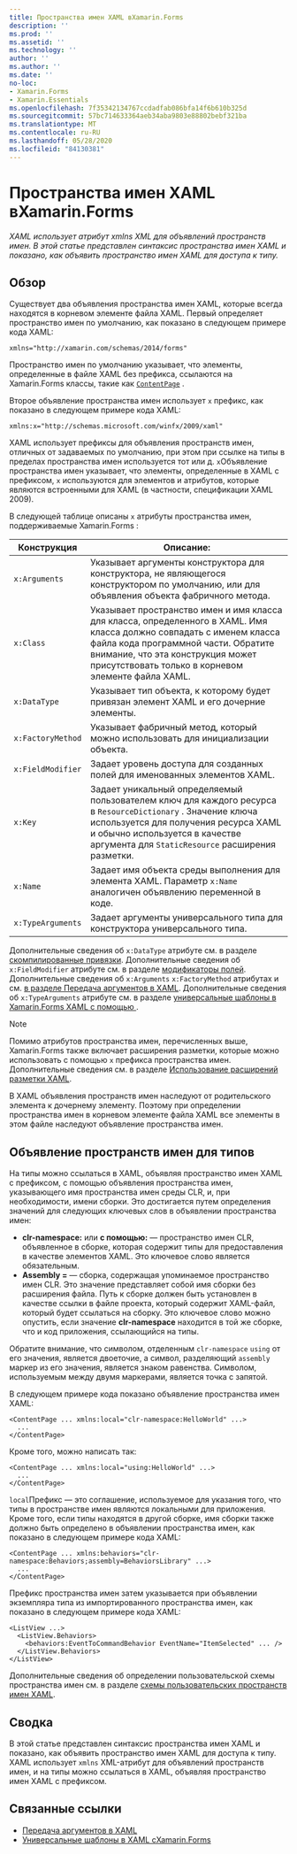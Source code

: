 ```yaml
---
title: Пространства имен XAML вXamarin.Forms
description: ''
ms.prod: ''
ms.assetid: ''
ms.technology: ''
author: ''
ms.author: ''
ms.date: ''
no-loc:
- Xamarin.Forms
- Xamarin.Essentials
ms.openlocfilehash: 7f35342134767ccdadfab086bfa14f6b610b325d
ms.sourcegitcommit: 57bc714633364aeb34aba9803e88802bebf321ba
ms.translationtype: MT
ms.contentlocale: ru-RU
ms.lasthandoff: 05/28/2020
ms.locfileid: "84130381"
---
```

# <a name="xaml-namespaces-in-xamarinforms"></a>Пространства имен XAML вXamarin.Forms

_XAML использует атрибут xmlns XML для объявлений пространств имен. В этой статье представлен синтаксис пространства имен XAML и показано, как объявить пространство имен XAML для доступа к типу._

## <a name="overview"></a>Обзор

Существует два объявления пространства имен XAML, которые всегда находятся в корневом элементе файла XAML. Первый определяет пространство имен по умолчанию, как показано в следующем примере кода XAML:

```xaml
xmlns="http://xamarin.com/schemas/2014/forms"
```

Пространство имен по умолчанию указывает, что элементы, определенные в файле XAML без префикса, ссылаются на Xamarin.Forms классы, такие как [`ContentPage`](xref:Xamarin.Forms.ContentPage) .

Второе объявление пространства имен использует `x` префикс, как показано в следующем примере кода XAML:

```xaml
xmlns:x="http://schemas.microsoft.com/winfx/2009/xaml"
```

XAML использует префиксы для объявления пространств имен, отличных от задаваемых по умолчанию, при этом при ссылке на типы в пределах пространства имен используется тот или д. `x`Объявление пространства имен указывает, что элементы, определенные в XAML с префиксом, `x` используются для элементов и атрибутов, которые являются встроенными для XAML (в частности, спецификации XAML 2009).

В следующей таблице описаны `x` атрибуты пространства имен, поддерживаемые Xamarin.Forms :

|Конструкция|Описание:|
|--- |--- |
|`x:Arguments`|Указывает аргументы конструктора для конструктора, не являющегося конструктором по умолчанию, или для объявления объекта фабричного метода.|
|`x:Class`|Указывает пространство имен и имя класса для класса, определенного в XAML. Имя класса должно совпадать с именем класса файла кода программной части. Обратите внимание, что эта конструкция может присутствовать только в корневом элементе файла XAML.|
|`x:DataType`|Указывает тип объекта, к которому будет привязан элемент XAML и его дочерние элементы.|
|`x:FactoryMethod`|Указывает фабричный метод, который можно использовать для инициализации объекта.|
|`x:FieldModifier`|Задает уровень доступа для созданных полей для именованных элементов XAML.|
|`x:Key`|Задает уникальный определяемый пользователем ключ для каждого ресурса в `ResourceDictionary` . Значение ключа используется для получения ресурса XAML и обычно используется в качестве аргумента для `StaticResource` расширения разметки.|
|`x:Name`|Задает имя объекта среды выполнения для элемента XAML. Параметр `x:Name` аналогичен объявлению переменной в коде.|
|`x:TypeArguments`|Задает аргументы универсального типа для конструктора универсального типа.|

Дополнительные сведения об `x:DataType` атрибуте см. в разделе [скомпилированные привязки](~/xamarin-forms/app-fundamentals/data-binding/compiled-bindings.md). Дополнительные сведения об `x:FieldModifier` атрибуте см. в разделе [модификаторы полей](~/xamarin-forms/xaml/field-modifiers.md). Дополнительные сведения об `x:Arguments` `x:FactoryMethod` атрибутах и см. [в разделе Передача аргументов в XAML](~/xamarin-forms/xaml/passing-arguments.md). Дополнительные сведения об `x:TypeArguments` атрибуте см. в разделе [универсальные шаблоны в Xamarin.Forms XAML с помощью ](generics.md).

> [!NOTE]
> Помимо атрибутов пространства имен, перечисленных выше, Xamarin.Forms также включает расширения разметки, которые можно использовать с помощью `x` префикса пространства имен. Дополнительные сведения см. в разделе [Использование расширений разметки XAML](~/xamarin-forms/xaml/markup-extensions/consuming.md).

В XAML объявления пространств имен наследуют от родительского элемента к дочернему элементу. Поэтому при определении пространства имен в корневом элементе файла XAML все элементы в этом файле наследуют объявление пространства имен.

## <a name="declaring-namespaces-for-types"></a>Объявление пространств имен для типов

На типы можно ссылаться в XAML, объявляя пространство имен XAML с префиксом, с помощью объявления пространства имен, указывающего имя пространства имен среды CLR, и, при необходимости, имени сборки. Это достигается путем определения значений для следующих ключевых слов в объявлении пространства имен:

- **clr-namespace:** или **с помощью:** — пространство имен CLR, объявленное в сборке, которая содержит типы для предоставления в качестве элементов XAML. Это ключевое слово является обязательным.
- **Assembly =** — сборка, содержащая упоминаемое пространство имен CLR. Это значение представляет собой имя сборки без расширения файла. Путь к сборке должен быть установлен в качестве ссылки в файле проекта, который содержит XAML-файл, который будет ссылаться на сборку. Это ключевое слово можно опустить, если значение **clr-namespace** находится в той же сборке, что и код приложения, ссылающийся на типы.

Обратите внимание, что символом, отделенным `clr-namespace` `using` от его значения, является двоеточие, а символ, разделяющий `assembly` маркер из его значения, является знаком равенства. Символом, используемым между двумя маркерами, является точка с запятой.

В следующем примере кода показано объявление пространства имен XAML:

```xaml
<ContentPage ... xmlns:local="clr-namespace:HelloWorld" ...>
  ...
</ContentPage>
```

Кроме того, можно написать так:

```xaml
<ContentPage ... xmlns:local="using:HelloWorld" ...>
  ...
</ContentPage>
```

`local`Префикс — это соглашение, используемое для указания того, что типы в пространстве имен являются локальными для приложения. Кроме того, если типы находятся в другой сборке, имя сборки также должно быть определено в объявлении пространства имен, как показано в следующем примере кода XAML:

```xaml
<ContentPage ... xmlns:behaviors="clr-namespace:Behaviors;assembly=BehaviorsLibrary" ...>
  ...
</ContentPage>
```

Префикс пространства имен затем указывается при объявлении экземпляра типа из импортированного пространства имен, как показано в следующем примере кода XAML:

```xaml
<ListView ...>
  <ListView.Behaviors>
    <behaviors:EventToCommandBehavior EventName="ItemSelected" ... />
  </ListView.Behaviors>
</ListView>
```

Дополнительные сведения об определении пользовательской схемы пространства имен см. в разделе [схемы пользовательских пространств имен XAML](custom-namespace-schemas.md).

## <a name="summary"></a>Сводка

В этой статье представлен синтаксис пространства имен XAML и показано, как объявить пространство имен XAML для доступа к типу. XAML использует `xmlns` XML-атрибут для объявлений пространств имен, и на типы можно ссылаться в XAML, объявляя пространство имен XAML с префиксом.

## <a name="related-links"></a>Связанные ссылки

- [Передача аргументов в XAML](~/xamarin-forms/xaml/passing-arguments.md)
- [Универсальные шаблоны в XAML сXamarin.Forms](generics.md)
